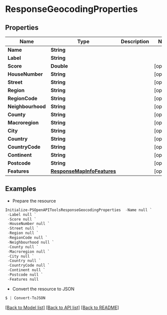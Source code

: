# ResponseGeocodingProperties
## Properties

Name | Type | Description | Notes
------------ | ------------- | ------------- | -------------
**Name** | **String** |  | 
**Label** | **String** |  | 
**Score** | **Double** |  | [optional] 
**HouseNumber** | **String** |  | [optional] 
**Street** | **String** |  | [optional] 
**Region** | **String** |  | [optional] 
**RegionCode** | **String** |  | [optional] 
**Neighbourhood** | **String** |  | [optional] 
**County** | **String** |  | [optional] 
**Macroregion** | **String** |  | [optional] 
**City** | **String** |  | [optional] 
**Country** | **String** |  | [optional] 
**CountryCode** | **String** |  | [optional] 
**Continent** | **String** |  | [optional] 
**Postcode** | **String** |  | [optional] 
**Features** | [**ResponseMapInfoFeatures**](ResponseMapInfoFeatures.md) |  | [optional] 

## Examples

- Prepare the resource
```powershell
Initialize-PSOpenAPIToolsResponseGeocodingProperties  -Name null `
 -Label null `
 -Score null `
 -HouseNumber null `
 -Street null `
 -Region null `
 -RegionCode null `
 -Neighbourhood null `
 -County null `
 -Macroregion null `
 -City null `
 -Country null `
 -CountryCode null `
 -Continent null `
 -Postcode null `
 -Features null
```

- Convert the resource to JSON
```powershell
$ | Convert-ToJSON
```

[[Back to Model list]](../README.md#documentation-for-models) [[Back to API list]](../README.md#documentation-for-api-endpoints) [[Back to README]](../README.md)

